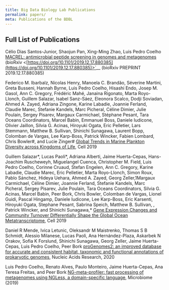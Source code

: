 ```yaml
---
title: Big Data Biology Lab Publications
permalink: papers/
meta: Publications of the BDBL
---
```


## Full List of Publications
Célio Dias Santos-Junior, Shaojun Pan, Xing-Ming Zhao, Luis Pedro Coelho [MACREL: antimicrobial peptide screening in genomes and metagenomes](https://doi.org/10.1101/2019.12.17.880385) (bioRxiv <[https://doi.org/10.1101/2019.12.17.880385](https://doi.org/10.1101/2019.12.17.880385)>`__ (bioRxiv PREPRINT 2019.12.17.880385)

Federico M. Ibarbalz, Nicolas Henry, Manoela C. Brandão, Séverine Martini, Greta Busseni, Hannah Byrne, Luis Pedro Coelho, Hisashi Endo, Josep M. Gasol, Ann C. Gregory, Frédéric Mahé, Janaina Rigonato, Marta Royo-Llonch, Guillem Salazar, Isabel Sanz-Sáez, Eleonora Scalco, Dodji Soviadan, Ahmed A. Zayed, Adriana Zingone, Karine Labadie, Joannie Ferland, Claudie Marec, Stefanie Kandels, Marc Picheral, Céline Dimier, Julie Poulain, Sergey Pisarev, Margaux Carmichael, Stéphane Pesant, Tara Oceans Coordinators, Marcel Babin, Emmanuel Boss, Daniele Iudicone, Olivier Jaillon, Silvia G. Acinas, Hiroyuki Ogata, Eric Pelletier, Lars Stemmann, Matthew B. Sullivan, Shinichi Sunagawa, Laurent Bopp, Colomban de Vargas, Lee Karp-Boss, Patrick Wincker, Fabien Lombard, Chris Bowler#, and Lucie Zinger# [Global Trends in Marine Plankton Diversity across Kingdoms of Life](https://www.cell.com/cell/fulltext/S0092-8674(19)31124-9), Cell 2019

Guillem Salazar*, Lucas Paoli*, Adriana Alberti, Jaime Huerta-Cepas, Hans-Joachim Ruscheweyh, Miguelangel Cuenca, Christopher M. Field, Luis Pedro Coelho, Corinne Cruaud, Stefan Engelen, Ann C. Gregory, Karine Labadie, Claudie Marec, Eric Pelletier, Marta Royo-Llonch, Simon Roux, Pablo Sánchez, Hideya Uehara, Ahmed A. Zayed, Georg Zeller,1Margaux Carmichael, Céline Dimier, Joannie Ferland, Stefanie Kandels, Marc Picheral, Sergey Pisarev, Julie Poulain, Tara Oceans Coordinators, Silvia G. Acinas, Marcel Babin, Peer Bork, Chris Bowler, Colomban de Vargas, Lionel Guidi, Pascal Hingamp, Daniele Iudicone, Lee Karp-Boss, Eric Karsenti, Hiroyuki Ogata, Stephane Pesant, Sabrina Speich, Matthew B. Sullivan, , Patrick Wincker, and Shinichi Sunagawa,* [Gene Expression Changes and Community Turnover Differentially Shape the Global Ocean Metatranscriptome](https://www.cell.com/cell/fulltext/S0092-8674(19)31164-X), Cell 2019

Daniel R Mende, Ivica Letunic, Oleksandr M Maistrenko, Thomas S B Schmidt, Alessio Milanese, Lucas Paoli, Ana Hernández-Plaza, Askarbek N Orakov, Sofia K Forslund, Shinichi Sunagawa, Georg Zeller, Jaime Huerta-Cepas, Luis Pedro Coelho, Peer Bork [proGenomes2: an improved database for accurate and consistent habitat, taxonomic and functional annotations of prokaryotic genomes](https://doi.org/10.1093/nar/gkz1002), Nucleic Acids Research, 2020

Luis Pedro Coelho, Renato Alves, Paulo Monteiro, Jaime Huerta-Cepas, Ana Teresa Freitas, and Peer Bork [NG-meta-profiler: fast processing of metagenomes using NGLess, a domain-specific language](https://doi.org/10.1186/s40168-019-0684-8), Microbiome (2019)
